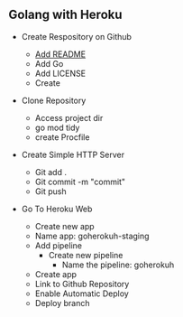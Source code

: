 ## Golang with Heroku

- Create Respository on Github
    - [Add README](#README)
    - Add Go
    - Add LICENSE
    - Create

- Clone Repository  
    - Access project dir
    - go mod tidy
    - create Procfile

- Create Simple HTTP Server
    - Git add .
    - Git commit -m "commit"
    - Git push

- Go To Heroku Web
    - Create new app
    - Name app: goherokuh-staging
    - Add pipeline
        - Create new pipeline
            - Name the pipeline: goherokuh
    - Create app
    - Link to Github Repository
    - Enable Automatic Deploy
    - Deploy branch